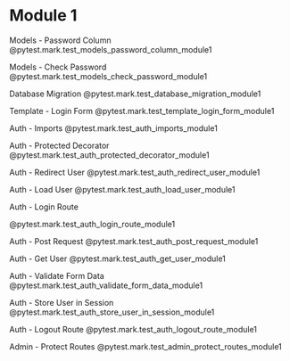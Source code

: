 # Module 1

Models - Password Column
@pytest.mark.test_models_password_column_module1

Models - Check Password
@pytest.mark.test_models_check_password_module1

Database Migration
@pytest.mark.test_database_migration_module1

Template - Login Form
@pytest.mark.test_template_login_form_module1

Auth - Imports
@pytest.mark.test_auth_imports_module1

Auth - Protected Decorator
@pytest.mark.test_auth_protected_decorator_module1

Auth - Redirect User
@pytest.mark.test_auth_redirect_user_module1

Auth - Load User
@pytest.mark.test_auth_load_user_module1

Auth - Login Route

@pytest.mark.test_auth_login_route_module1

Auth - Post Request
@pytest.mark.test_auth_post_request_module1

Auth - Get User
@pytest.mark.test_auth_get_user_module1

Auth - Validate Form Data
@pytest.mark.test_auth_validate_form_data_module1

Auth - Store User in Session
@pytest.mark.test_auth_store_user_in_session_module1

Auth - Logout Route
@pytest.mark.test_auth_logout_route_module1

Admin - Protect Routes
@pytest.mark.test_admin_protect_routes_module1
